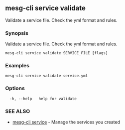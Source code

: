 ## mesg-cli service validate

Validate a service file. Check the yml format and rules.

### Synopsis

Validate a service file. Check the yml format and rules.

```
mesg-cli service validate SERVICE_FILE [flags]
```

### Examples

```
mesg-cli service validate service.yml
```

### Options

```
  -h, --help   help for validate
```

### SEE ALSO

* [mesg-cli service](mesg-cli_service.md)	 - Manage the services you created

